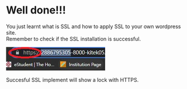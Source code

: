 # Well done!!!

You just learnt what is SSL and how to apply SSL to your own wordpress site.
<br />
Remember to check if the SSL installation is successful.
<br />

![Image](./assets/SSL-final/SSL-Final1.JPG)

Succesful SSL implement will show a lock with HTTPS.
<br />